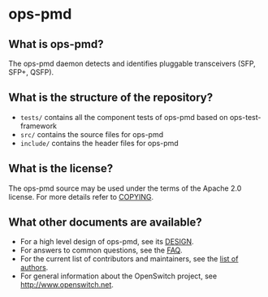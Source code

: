 ops-pmd
=======

What is ops-pmd?
----------------
The ops-pmd daemon detects and identifies pluggable transceivers (SFP, SFP+, QSFP).

What is the structure of the repository?
----------------------------------------
* `tests/` contains all the component tests of ops-pmd based on ops-test-framework
* `src/` contains the source files for ops-pmd
* `include/` contains the header files for ops-pmd

What is the license?
--------------------
The ops-pmd source may be used under the terms of the Apache 2.0 license. For more details refer to [COPYING](/openswitch/ops-pmd/tree/COPYING).

What other documents are available?
-----------------------------------
- For a high level design of ops-pmd, see its [DESIGN](/documents/dev/ops-pmd/DESIGN).
- For answers to common questions, see the [FAQ](/documents/user/openswitch_faq).
- For the current list of contributors and maintainers, see the [list of authors](/openswitch/ops-fand/tree/AUTHORS).
- For general information about the OpenSwitch project, see http://www.openswitch.net.

